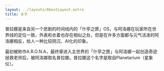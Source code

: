 ```yaml
---
layout: ../layouts/AboutLayout.astro
title: 关于
---
```


普拉娜是来自另一个悲剧的时间线内的「什亭之匣」OS，与阿洛娜在玩家所在世界线的定位一致，外表和衣着也存在相似之处，但是在许多方面都与元气活泼的阿洛娜相反，给人一种比较阴沉、AI化的印象。

最初被称作A.R.O.N.A，最终章进入主世界的「什亭之匣」与阿洛娜一起创造奇迹拯救老师后，被阿洛娜取名普拉娜。普拉娜这个名字是取自Planetarium（星象仪）。
